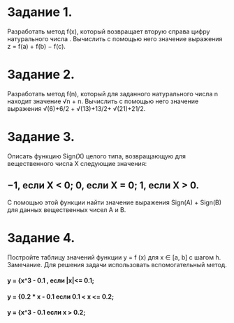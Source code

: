 # Задание 1.
Разработать метод f(x), который возвращает вторую справа цифру
натурального числа . Вычислить с помощью него значение выражения z = f(a) +
f(b) − f(c).

# Задание 2.
Разработать метод f(n), который для заданного натурального числа n находит
значение √n + n. Вычислить с помощью него значение выражения 
√(6)+6/2 + √(13)+13/2+ √(21)+21/2.

# Задание 3.
Описать функцию Sign(X) целого типа, возвращающую для вещественного
числа X следующие значения:
## −1, если X < 0; 0, если X = 0; 1, если X > 0.
С помощью этой функции найти значение выражения Sign(A) + Sign(B) для
данных вещественных чисел A и B.

# Задание 4.
Постройте таблицу значений функции y = f (x) для x ∈ [a, b] с шагом h.
Замечание. Для решения задачи использовать вспомогательный метод.
    
#### y = {x^3 - 0.1 , если |x|<= 0.1;
#### y = {0.2 * x - 0.1 если 0.1 < x <= 0.2;
#### y = {x^3 - 0.1 если x > 0.2;
    
    
